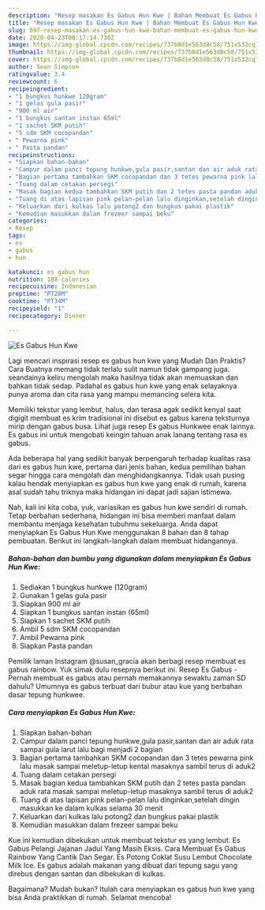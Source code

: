 ```yaml
---
description: "Resep masakan Es Gabus Hun Kwe | Bahan Membuat Es Gabus Hun Kwe Yang Enak Dan Lezat"
title: "Resep masakan Es Gabus Hun Kwe | Bahan Membuat Es Gabus Hun Kwe Yang Enak Dan Lezat"
slug: 697-resep-masakan-es-gabus-hun-kwe-bahan-membuat-es-gabus-hun-kwe-yang-enak-dan-lezat
date: 2020-04-23T00:17:14.730Z
image: https://img-global.cpcdn.com/recipes/737b8d1e563d8c58/751x532cq70/es-gabus-hun-kwe-foto-resep-utama.jpg
thumbnail: https://img-global.cpcdn.com/recipes/737b8d1e563d8c58/751x532cq70/es-gabus-hun-kwe-foto-resep-utama.jpg
cover: https://img-global.cpcdn.com/recipes/737b8d1e563d8c58/751x532cq70/es-gabus-hun-kwe-foto-resep-utama.jpg
author: Sean Simpson
ratingvalue: 3.4
reviewcount: 6
recipeingredient:
- "1 bungkus hunkwe 120gram"
- "1 gelas gula pasir"
- "900 ml air"
- "1 bungkus santan instan 65ml"
- "1 sachet SKM putih"
- "5 sdm SKM cocopandan"
- " Pewarna pink"
- " Pasta pandan"
recipeinstructions:
- "Siapkan bahan-bahan"
- "Campur dalam panci tepung hunkwe,gula pasir,santan dan air aduk rata sampai gula larut lalu bagi menjadi 2 bagian"
- "Bagian pertama tambahkan SKM cocopandan dan 3 tetes pewarna pink lalu masak sampai meletup-letup kental masaknya sambil terus di aduk2"
- "Tuang dalam cetakan persegi"
- "Masak bagian kedua tambahkan SKM putih dan 2 tetes pasta pandan aduk rata masak sampai meletup-letup masaknya sambil terus di aduk2"
- "Tuang di atas lapisan pink pelan-pelan lalu dinginkan,setelah dingin masukkan ke dalam kulkas selama 30 menit"
- "Keluarkan dari kulkas lalu potong2 dan bungkus pakai plastik"
- "Kemudian masukkan dalam frezeer sampai beku"
categories:
- Resep
tags:
- es
- gabus
- hun

katakunci: es gabus hun 
nutrition: 188 calories
recipecuisine: Indonesian
preptime: "PT28M"
cooktime: "PT34M"
recipeyield: "1"
recipecategory: Dinner

---
```



![Es Gabus Hun Kwe](https://img-global.cpcdn.com/recipes/737b8d1e563d8c58/751x532cq70/es-gabus-hun-kwe-foto-resep-utama.jpg)

Lagi mencari inspirasi resep es gabus hun kwe yang Mudah Dan Praktis? Cara Buatnya memang tidak terlalu sulit namun tidak gampang juga. seandainya keliru mengolah maka hasilnya tidak akan memuaskan dan bahkan tidak sedap. Padahal es gabus hun kwe yang enak selayaknya punya aroma dan cita rasa yang mampu memancing selera kita.

Memiliki tekstur yang lembut, halus, dan terasa agak sedikit kenyal saat digigit membuat es krim tradisional ini disebut es gabus karena teksturnya mirip dengan gabus busa. Lihat juga resep Es gabus Hunkwee enak lainnya. Es gabus ini untuk mengobati keingin tahuan anak lanang tentang rasa es gabus.

Ada beberapa hal yang sedikit banyak berpengaruh terhadap kualitas rasa dari es gabus hun kwe, pertama dari jenis bahan, kedua pemilihan bahan segar hingga cara mengolah dan menghidangkannya. Tidak usah pusing kalau hendak menyiapkan es gabus hun kwe yang enak di rumah, karena asal sudah tahu triknya maka hidangan ini dapat jadi sajian istimewa.


Nah, kali ini kita coba, yuk, variasikan es gabus hun kwe sendiri di rumah. Tetap berbahan sederhana, hidangan ini bisa memberi manfaat dalam membantu menjaga kesehatan tubuhmu sekeluarga. Anda dapat menyiapkan Es Gabus Hun Kwe menggunakan 8 bahan dan 8 tahap pembuatan. Berikut ini langkah-langkah dalam membuat hidangannya.

<!--inarticleads1-->

##### Bahan-bahan dan bumbu yang digunakan dalam menyiapkan Es Gabus Hun Kwe:

1. Sediakan 1 bungkus hunkwe (120gram)
1. Gunakan 1 gelas gula pasir
1. Siapkan 900 ml air
1. Siapkan 1 bungkus santan instan (65ml)
1. Siapkan 1 sachet SKM putih
1. Ambil 5 sdm SKM cocopandan
1. Ambil  Pewarna pink
1. Siapkan  Pasta pandan


Pemilik laman Instagram @susan_gracia akan berbagi resep membuat es gabus rainbow. Yuk simak dulu resepnya berikut ini. Resep Es Gabus - Pernah membuat es gabus atau pernah memakannya sewaktu zaman SD dahulu? Umumnya es gabus terbuat dari bubur atau kue yang berbahan dasar tepung hunkwee. 

<!--inarticleads2-->

##### Cara menyiapkan Es Gabus Hun Kwe:

1. Siapkan bahan-bahan
1. Campur dalam panci tepung hunkwe,gula pasir,santan dan air aduk rata sampai gula larut lalu bagi menjadi 2 bagian
1. Bagian pertama tambahkan SKM cocopandan dan 3 tetes pewarna pink lalu masak sampai meletup-letup kental masaknya sambil terus di aduk2
1. Tuang dalam cetakan persegi
1. Masak bagian kedua tambahkan SKM putih dan 2 tetes pasta pandan aduk rata masak sampai meletup-letup masaknya sambil terus di aduk2
1. Tuang di atas lapisan pink pelan-pelan lalu dinginkan,setelah dingin masukkan ke dalam kulkas selama 30 menit
1. Keluarkan dari kulkas lalu potong2 dan bungkus pakai plastik
1. Kemudian masukkan dalam frezeer sampai beku


Kue ini kemudian dibekukan untuk membuat tekstur es yang lembut. Es Gabus Pelangi Jajanan Jadul Yang Masih Eksis. Cara Membuat Es Gabus Rainbow Yang Cantik Dan Segar. Es Potong Coklat Susu Lembut Chocolate Milk Ice. Es gabus adalah makanan yang dibuat dari tepung sagu yang direbus dengan santan dan dibekukan di kulkas. 

Bagaimana? Mudah bukan? Itulah cara menyiapkan es gabus hun kwe yang bisa Anda praktikkan di rumah. Selamat mencoba!
